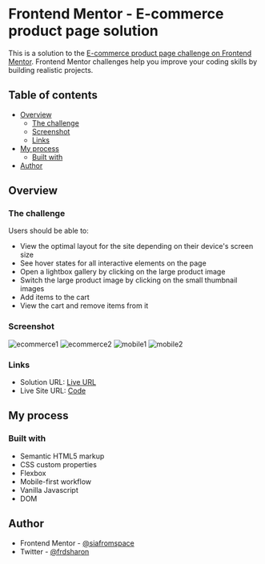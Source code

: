 # Frontend Mentor - E-commerce product page solution

This is a solution to the [E-commerce product page challenge on Frontend Mentor](https://www.frontendmentor.io/challenges/ecommerce-product-page-UPsZ9MJp6). Frontend Mentor challenges help you improve your coding skills by building realistic projects.

## Table of contents

- [Overview](#overview)
  - [The challenge](#the-challenge)
  - [Screenshot](#screenshot)
  - [Links](#links)
- [My process](#my-process)
  - [Built with](#built-with)
- [Author](#author)

## Overview

### The challenge

Users should be able to:

- View the optimal layout for the site depending on their device's screen size
- See hover states for all interactive elements on the page
- Open a lightbox gallery by clicking on the large product image
- Switch the large product image by clicking on the small thumbnail images
- Add items to the cart
- View the cart and remove items from it

### Screenshot

![ecommerce1](https://user-images.githubusercontent.com/101575004/175995391-aa81c22d-8e19-47e9-ba46-41cf901e4ef2.png)
![ecommerce2](https://user-images.githubusercontent.com/101575004/175995469-3cc32b9f-7593-4cc7-898a-6c0e21052127.png)
![mobile1](https://user-images.githubusercontent.com/101575004/175995600-fe089eef-ec46-415e-8cba-78212fb2a466.png)
![mobile2](https://user-images.githubusercontent.com/101575004/175995619-92b3a524-8ea5-4821-b534-37df4c2c6b21.png)

### Links

- Solution URL: [Live URL](https://github.com/siafromspace/ecommerce-product-page.git)
- Live Site URL: [Code](https://ecommerce-product-page247.netlify.app)

## My process

### Built with

- Semantic HTML5 markup
- CSS custom properties
- Flexbox
- Mobile-first workflow
- Vanilla Javascript
- DOM

## Author

- Frontend Mentor - [@siafromspace](https://www.frontendmentor.io/profile/siafromspace)
- Twitter - [@frdsharon](https://www.twitter.com/frdsharon)

